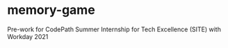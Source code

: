 # memory-game
Pre-work for CodePath Summer Internship for Tech Excellence (SITE) with Workday 2021 
